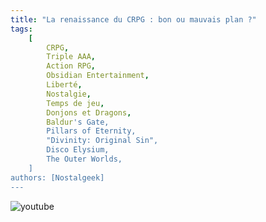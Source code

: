 ```yaml
---
title: "La renaissance du CRPG : bon ou mauvais plan ?"
tags:
    [
        CRPG,
        Triple AAA,
        Action RPG,
        Obsidian Entertainment,
        Liberté,
        Nostalgie,
        Temps de jeu,
        Donjons et Dragons,
        Baldur's Gate,
        Pillars of Eternity,
        "Divinity: Original Sin",
        Disco Elysium,
        The Outer Worlds,
    ]
authors: [Nostalgeek]
---
```


![youtube](https://www.youtube.com/watch?v=79OLdAvJ2_U)
